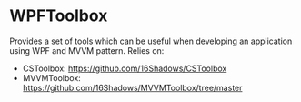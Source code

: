 # WPFToolbox
Provides a set of tools which can be useful when developing an application using WPF and MVVM pattern.
Relies on:
* CSToolbox: https://github.com/16Shadows/CSToolbox
* MVVMToolbox: https://github.com/16Shadows/MVVMToolbox/tree/master
